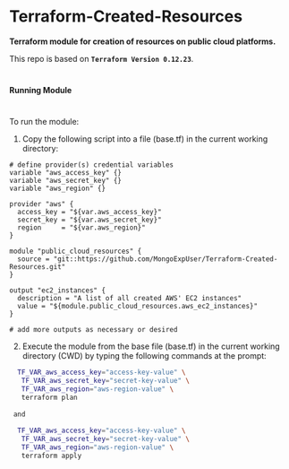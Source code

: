 #
# Terraform-Created-Resources

<strong>Terraform module for creation of resources on public cloud platforms.</strong>

This repo is based on <strong>```Terraform Version 0.12.23```</strong>.

#
<strong>Running Module</strong>
#

To run the module:

1) Copy the following script into a file (base.tf) in the current working directory:

```hcl
# define provider(s) credential variables
variable "aws_access_key" {}
variable "aws_secret_key" {}
variable "aws_region" {}

provider "aws" {
  access_key = "${var.aws_access_key}"
  secret_key = "${var.aws_secret_key}"
  region     = "${var.aws_region}"
}

module "public_cloud_resources" {
  source = "git::https://github.com/MongoExpUser/Terraform-Created-Resources.git"
}

output "ec2_instances" {
  description = "A list of all created AWS' EC2 instances"
  value = "${module.public_cloud_resources.aws_ec2_instances}"
}

# add more outputs as necessary or desired
```


2) Execute the module from the base file (base.tf) in the current working directory (CWD) by typing the following commands at the prompt:


```bash
  TF_VAR_aws_access_key="access-key-value" \
   TF_VAR_aws_secret_key="secret-key-value" \
   TF_VAR_aws_region="aws-region-value" \
   terraform plan
                                                                                    
 and
                                                                                    
  TF_VAR_aws_access_key="access-key-value" \
   TF_VAR_aws_secret_key="secret-key-value" \
   TF_VAR_aws_region="aws-region-value" \
   terraform apply
```
